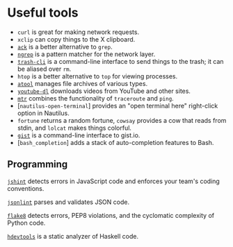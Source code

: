 # Useful tools

* `curl` is great for making network requests.
* `xclip` can copy things to the X clipboard.
* [`ack`](http://betterthangrep.com/) is a better alternative to `grep`.
* [`ngrep`](http://ngrep.sourceforge.net/) is a pattern matcher for the network layer.
* [`trash-cli`](https://github.com/andreafrancia/trash-cli) is a command-line interface to send things to the trash; it can be aliased over `rm`.
* `htop` is a better alternative to `top` for viewing processes.
* [`atool`](http://www.nongnu.org/atool/) manages file archives of various types.
* [`youtube-dl`](https://rg3.github.com/youtube-dl/) downloads videos from YouTube and other sites.
* [`mtr`](http://www.bitwizard.nl/mtr/) combines the functionality of `traceroute` and `ping`.
* [`nautilus-open-terminal`] provides an "open terminal here" right-click option in Nautilus.
* `fortune` returns a random fortune, `cowsay` provides a cow that reads from stdin, and `lolcat` makes things colorful.
* [`gist`](https://github.com/defunkt/gist) is a command-line interface to gist.io.
* [`bash_completion`] adds a stack of auto-completion features to Bash.

## Programming

[`jshint`](https://github.com/jshint/jshint) detects errors in JavaScript code and enforces your team's coding conventions.

[`jsonlint`](https://github.com/zaach/jsonlint) parses and validates JSON code.

[`flake8`](https://bitbucket.org/tarek/flake8/overview) detects errors, PEP8 violations, and the cyclomatic complexity of Python code.

[`hdevtools`](https://github.com/bitc/hdevtools) is a static analyzer of Haskell code.


